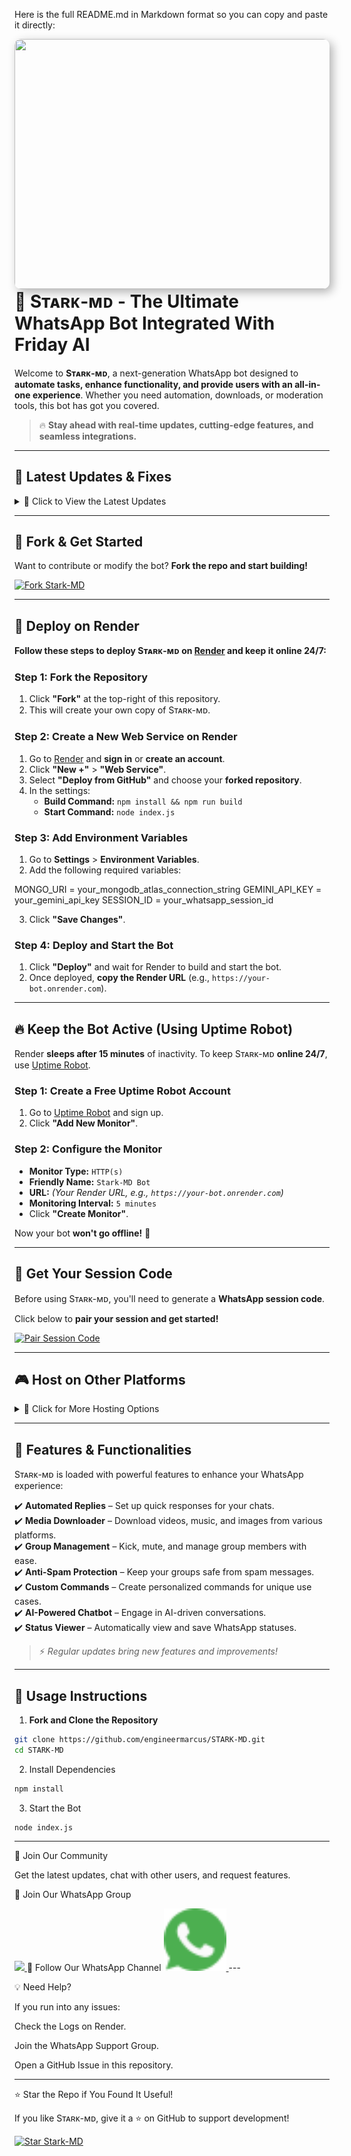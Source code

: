Here is the full README.md in Markdown format so you can copy and paste it directly:

<a><img height="400" width="800" style="float: right; box-shadow: 5px 5px 15px rgba(0, 0, 0, 0.3); border-radius: 10px;" src='https://files.catbox.moe/6muqoo.jpg'/></a>

# 🚀 Sᴛᴀʀᴋ-ᴍᴅ - The Ultimate WhatsApp Bot Integrated With Friday AI

Welcome to **Sᴛᴀʀᴋ-ᴍᴅ**, a next-generation WhatsApp bot designed to **automate tasks, enhance functionality, and provide users with an all-in-one experience**. Whether you need automation, downloads, or moderation tools, this bot has got you covered.

> 🔥 **Stay ahead with real-time updates, cutting-edge features, and seamless integrations.**

---

## 🌟 Latest Updates & Fixes

<details>
<summary>🚀 Click to View the Latest Updates</summary>

- ✅ **All Downloaders are now fully operational!** No more broken links or failed downloads.
- ⚡ **Optimized performance for better speed and efficiency.** Experience smooth and lag-free interactions.
- 🛠 **Bug fixes & stability improvements** to ensure a seamless user experience.

</details>

---

## 🍴 Fork & Get Started

Want to contribute or modify the bot? **Fork the repo and start building!**

<a href="https://github.com/engineermarcus/STARK-MD/fork">
  <img src="https://img.shields.io/badge/FORK%20NOW-red?style=for-the-badge" alt="Fork Stark-MD">
</a>

---

## 🚀 Deploy on Render

**Follow these steps to deploy Sᴛᴀʀᴋ-ᴍᴅ on [Render](https://render.com) and keep it online 24/7:**

### **Step 1: Fork the Repository**
1. Click **"Fork"** at the top-right of this repository.
2. This will create your own copy of Sᴛᴀʀᴋ-ᴍᴅ.

### **Step 2: Create a New Web Service on Render**
1. Go to [Render](https://render.com) and **sign in** or **create an account**.
2. Click **"New +"** > **"Web Service"**.
3. Select **"Deploy from GitHub"** and choose your **forked repository**.
4. In the settings:
   - **Build Command:** `npm install && npm run build`
   - **Start Command:** `node index.js`

### **Step 3: Add Environment Variables**
1. Go to **Settings** > **Environment Variables**.
2. Add the following required variables:

MONGO_URI = your_mongodb_atlas_connection_string GEMINI_API_KEY = your_gemini_api_key SESSION_ID = your_whatsapp_session_id

3. Click **"Save Changes"**.

### **Step 4: Deploy and Start the Bot**
1. Click **"Deploy"** and wait for Render to build and start the bot.
2. Once deployed, **copy the Render URL** (e.g., `https://your-bot.onrender.com`).

---

## 🔥 Keep the Bot Active (Using Uptime Robot)

Render **sleeps after 15 minutes** of inactivity. To keep Sᴛᴀʀᴋ-ᴍᴅ **online 24/7**, use [Uptime Robot](https://uptimerobot.com/).

### **Step 1: Create a Free Uptime Robot Account**
1. Go to [Uptime Robot](https://uptimerobot.com/) and sign up.
2. Click **"Add New Monitor"**.

### **Step 2: Configure the Monitor**
- **Monitor Type:** `HTTP(s)`
- **Friendly Name:** `Stark-MD Bot`
- **URL:** *(Your Render URL, e.g., `https://your-bot.onrender.com`)*
- **Monitoring Interval:** `5 minutes`
- Click **"Create Monitor"**.

Now your bot **won't go offline!** 🎉

---

## 🔑 Get Your Session Code

Before using Sᴛᴀʀᴋ-ᴍᴅ, you'll need to generate a **WhatsApp session code**.

Click below to **pair your session and get started!**

<a href="https://neiman-tech.onrender.com/code">
<img src="https://img.shields.io/badge/Get%20Session%20Code-white?style=for-the-badge" alt="Pair Session Code">
</a>

---

## 🎮 Host on Other Platforms

<details>
<summary>📡 Click for More Hosting Options</summary>

- **Download Necessary Files**
<a href="https://github.com/engineermarcus/START-MD/archive/refs/heads/main.zip">
 <img src="https://img.shields.io/badge/Download%20Files-yellow?style=for-the-badge" alt="Download Stark-MD">
</a>

- **Deploy on Cloud Hosting Services**
<a href="https://bot-hosting.net/?aff=1259151615210819614">
 <img src="https://img.shields.io/badge/Signup%20&%20Deploy-gold?style=for-the-badge" alt="Deploy on Bot Hosting">
</a>

</details>

---

## 🤖 Features & Functionalities

Sᴛᴀʀᴋ-ᴍᴅ is loaded with powerful features to enhance your WhatsApp experience:

✔️ **Automated Replies** – Set up quick responses for your chats.  
✔️ **Media Downloader** – Download videos, music, and images from various platforms.  
✔️ **Group Management** – Kick, mute, and manage group members with ease.  
✔️ **Anti-Spam Protection** – Keep your groups safe from spam messages.  
✔️ **Custom Commands** – Create personalized commands for unique use cases.  
✔️ **AI-Powered Chatbot** – Engage in AI-driven conversations.  
✔️ **Status Viewer** – Automatically view and save WhatsApp statuses.  

> ⚡ *Regular updates bring new features and improvements!*

---

## 📜 Usage Instructions

1. **Fork and Clone the Repository**
```sh
git clone https://github.com/engineermarcus/STARK-MD.git
cd STARK-MD
```
2. Install Dependencies
```sh
npm install
```

3. Start the Bot
```
node index.js
```




---

🔗 Join Our Community

Get the latest updates, chat with other users, and request features.

👥 Join Our WhatsApp Group

<a href="https://chat.whatsapp.com/D0vchSlEREW3xHrAMo5p6Y" target="_blank">
  <img src="https://img.shields.io/badge/Join%20Our%20WhatsApp%20Group-25D366?style=for-the-badge&logo=whatsapp&logoColor=white" />
</a>📢 Follow Our WhatsApp Channel

<a href="https://whatsapp.com/channel/0029Vb9EZIl60eBdl8fIY10p">
  <img src="https://raw.githubusercontent.com/PikaBotz/My_Personal_Space/main/Images/AnyaBot_pics/Anya_v2/Whatsapp.svg" alt="WhatsApp Channel" width="100">
</a>
---

💡 Need Help?

If you run into any issues:

Check the Logs on Render.

Join the WhatsApp Support Group.

Open a GitHub Issue in this repository.



---

⭐ Star the Repo if You Found It Useful!

If you like Sᴛᴀʀᴋ-ᴍᴅ, give it a ⭐ on GitHub to support development!

<a href="https://github.com/engineermarcus/STARK-MD">
  <img src="https://img.shields.io/github/stars/engineermarcus/STARK-MD?style=for-the-badge" alt="Star Stark-MD">
</a>

